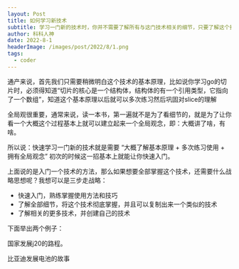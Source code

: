 ```yaml
---
layout: Post
title: 如何学习新技术
subtitle: 学习一门新的技术时，你并不需要了解所有与这门技术相关的细节，只要了解这个技术的基本原理，并建立起整个技术的全局观，你就可以掌握这个技术的核心了。
author: 科科人神
date: 2022-8-1
headerImage: /images/post/2022/8/1.png
tags:
  - coder
---
```


通产来说，首先我们只需要稍微明白这个技术的基本原理，比如说你学习go的切片时，必须得知道“切片的核心是一个结构体，结构体的有一个引用类型，它指向了一个数组”，知道这个基本原理以后就可以多次练习然后巩固对slice的理解

全局观很重要，通常来说，读一本书，第一遍就不是为了看细节的，就是为了让你看一个大概这个过程基本上就可以建立起来一个全局观念，即：大概讲了啥，有啥。

所以说：快速学习一门新的技术就是需要 “大概了解基本原理 + 多次练习使用  + 拥有全局观念” 初次的时候这一招基本上就能让你快速入门。

上面说的是入门一个技术的方法，那么如果想要全部掌握这个技术，还需要什么战略思想呢？我想可以是三步走战略：
- 快速入门，熟练掌握使用方法和技巧
- 了解全部细节，将这个技术彻底掌握，并且可以复制出来一个类似的技术
- 了解相关的更多技术，并创建自己的技术

下面举出两个例子：

国家发展j20的路程。

比亚迪发展电池的故事
